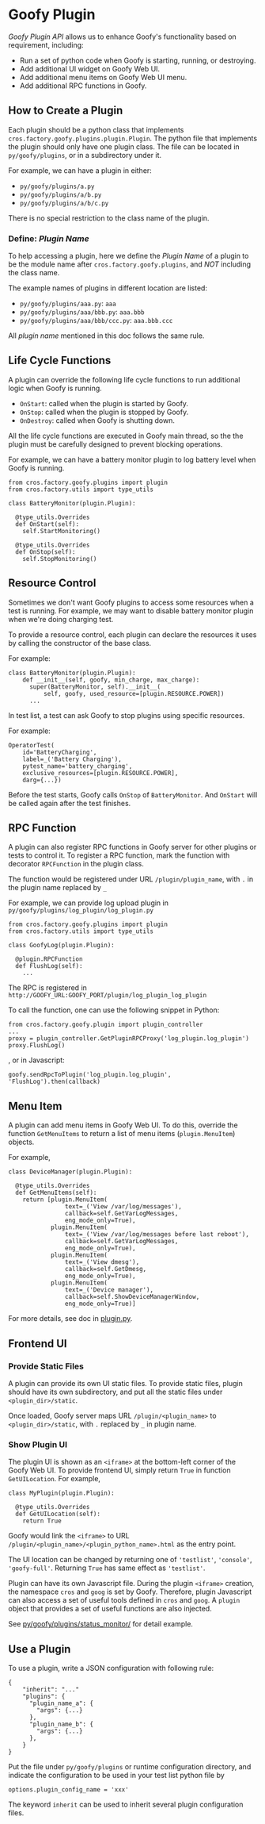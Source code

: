 # Goofy Plugin #

*Goofy Plugin API* allows us to enhance Goofy's functionality based on
requirement, including:

- Run a set of python code when Goofy is starting, running, or destroying.
- Add additional UI widget on Goofy Web UI.
- Add additional menu items on Goofy Web UI menu.
- Add additional RPC functions in Goofy.


## How to Create a Plugin ##

Each plugin should be a python class that implements
`cros.factory.goofy.plugins.plugin.Plugin`. The python file that implements
the plugin should only have one plugin class. The file can be located in
`py/goofy/plugins`, or in a subdirectory under it.

For example, we can have a plugin in either:
* `py/goofy/plugins/a.py`
* `py/goofy/plugins/a/b.py`
* `py/goofy/plugins/a/b/c.py`

There is no special restriction to the class name of the plugin.


### Define: *Plugin Name* ###

To help accessing a plugin, here we define the *Plugin Name* of a plugin to be
the module name after `cros.factory.goofy.plugins`, and *NOT* including the
class name.

The example names of plugins in different location are listed:
* `py/goofy/plugins/aaa.py`: `aaa`
* `py/goofy/plugins/aaa/bbb.py`: `aaa.bbb`
* `py/goofy/plugins/aaa/bbb/ccc.py`: `aaa.bbb.ccc`

All *plugin name* mentioned in this doc follows the same rule.


## Life Cycle Functions ##

A plugin can override the following life cycle functions to run additional
logic when Goofy is running.

* `OnStart`: called when the plugin is started by Goofy.
* `OnStop`: called when the plugin is stopped by Goofy.
* `OnDestroy`: called when Goofy is shutting down.

All the life cycle functions are executed in Goofy main thread, so the
the plugin must be carefully designed to prevent blocking operations.

For example, we can have a battery monitor plugin to log battery level when
Goofy is running.

    from cros.factory.goofy.plugins import plugin
    from cros.factory.utils import type_utils

    class BatteryMonitor(plugin.Plugin):

      @type_utils.Overrides
      def OnStart(self):
        self.StartMonitoring()

      @type_utils.Overrides
      def OnStop(self):
        self.StopMonitoring()


## Resource Control ##

Sometimes we don't want Goofy plugins to access some resources when a test is
running. For example, we may want to disable battery monitor plugin when we're
doing charging test.

To provide a resource control, each plugin can declare the resources it uses
by calling the constructor of the base class.

For example:

    class BatteryMonitor(plugin.Plugin):
        def __init__(self, goofy, min_charge, max_charge):
          super(BatteryMonitor, self).__init__(
              self, goofy, used_resource=[plugin.RESOURCE.POWER])
          ...

In test list, a test can ask Goofy to stop plugins using specific resources.

For example:

    OperatorTest(
        id='BatteryCharging',
        label=_('Battery Charging'),
        pytest_name='battery_charging',
        exclusive_resources=[plugin.RESOURCE.POWER],
        darg={...})

Before the test starts, Goofy calls `OnStop` of `BatteryMonitor`. And `OnStart`
will be called again after the test finishes.


## RPC Function ##

A plugin can also register RPC functions in Goofy server for other plugins or
tests to control it. To register a RPC function, mark the function with
decorator `RPCFunction` in the plugin class.

The function would be registered under URL
`/plugin/plugin_name`, with `.` in the plugin name replaced by `_`

For example, we can provide log upload plugin in
`py/goofy/plugins/log_plugin/log_plugin.py`

    from cros.factory.goofy.plugins import plugin
    from cros.factory.utils import type_utils

    class GoofyLog(plugin.Plugin):

      @plugin.RPCFunction
      def FlushLog(self):
        ...

The RPC is registered in
`http://GOOFY_URL:GOOFY_PORT/plugin/log_plugin_log_plugin`

To call the function, one can use the following snippet in Python:

    from cros.factory.goofy.plugin import plugin_controller
    ...
    proxy = plugin_controller.GetPluginRPCProxy('log_plugin.log_plugin')
    proxy.FlushLog()

, or in Javascript:

    goofy.sendRpcToPlugin('log_plugin.log_plugin', 'FlushLog').then(callback)


## Menu Item ##

A plugin can add menu items in Goofy Web UI. To do this, override the function
`GetMenuItems` to return a list of menu items (`plugin.MenuItem`) objects.

For example,

    class DeviceManager(plugin.Plugin):

      @type_utils.Overrides
      def GetMenuItems(self):
        return [plugin.MenuItem(
                    text=_('View /var/log/messages'),
                    callback=self.GetVarLogMessages,
                    eng_mode_only=True),
                plugin.MenuItem(
                    text=_('View /var/log/messages before last reboot'),
                    callback=self.GetVarLogMessages,
                    eng_mode_only=True),
                plugin.MenuItem(
                    text=_('View dmesg'),
                    callback=self.GetDmesg,
                    eng_mode_only=True),
                plugin.MenuItem(
                    text=_('Device manager'),
                    callback=self.ShowDeviceManagerWindow,
                    eng_mode_only=True)]

For more details, see doc in [plugin.py](plugin.py).


## Frontend UI ##


### Provide Static Files ###

A plugin can provide its own UI static files. To provide static files,
plugin should have its own subdirectory, and put all the static files under
`<plugin_dir>/static`.

Once loaded, Goofy server maps URL `/plugin/<plugin_name>` to
`<plugin_dir>/static`, with `.` replaced by `_` in plugin name.


### Show Plugin UI ###

The plugin UI is shown as an `<iframe>` at the bottom-left corner of the
Goofy Web UI.  To provide frontend UI, simply return `True` in function
`GetUILocation`.  For example,

    class MyPlugin(plugin.Plugin):

      @type_utils.Overrides
      def GetUILocation(self):
        return True

Goofy would link the `<iframe>` to URL
`/plugin/<plugin_name>/<plugin_python_name>.html` as the entry point.

The UI location can be changed by returning one of `'testlist'`, `'console'`,
`'goofy-full'`.  Returning `True` has same effect as `'testlist'`.

Plugin can have its own Javascript file. During the plugin `<iframe>` creation,
the namespace `cros` and `goog` is set by Goofy. Therefore, plugin Javascript
can also access a set of useful tools defined in `cros` and `goog`. A `plugin`
object that provides a set of useful functions are also injected.

See [py/goofy/plugins/status\_monitor/](status_monitor) for detail example.


## Use a Plugin ##

To use a plugin, write a JSON configuration with following rule:

    {
        "inherit": "..."
        "plugins": {
          "plugin_name_a": {
            "args": {...}
          },
          "plugin_name_b": {
            "args": {...}
          },
        }
    }

Put the file under `py/goofy/plugins` or runtime configuration directory, and
indicate the configuration to be used in your test list python file by

    options.plugin_config_name = 'xxx'

The keyword `inherit` can be used to inherit several plugin configuration files.
